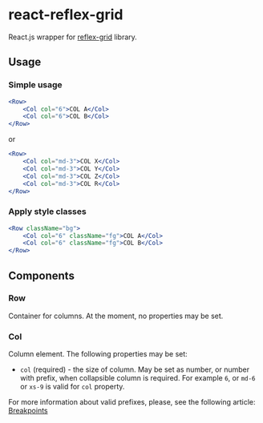 # react-reflex-grid
React.js wrapper for [reflex-grid](http://leejordan.github.io/reflex/docs/) library. 

## Usage

### Simple usage

```jsx harmony
<Row>
    <Col col="6">COL A</Col>
    <Col col="6">COL B</Col>
</Row>
```
or
```jsx harmony
<Row>
    <Col col="md-3">COL X</Col>
    <Col col="md-3">COL Y</Col>
    <Col col="md-3">COL Z</Col>
    <Col col="md-3">COL R</Col>
</Row>
```

### Apply style classes
```jsx harmony
<Row className="bg">
    <Col col="6" className="fg">COL A</Col>
    <Col col="6" className="fg">COL B</Col>
</Row>
```

## Components

### Row
Container for columns. At the moment, no properties may be set.

### Col
Column element. The following properties may be set:
- `col` (required) - the size of column. May be set as number, or number with prefix, when collapsible column is required. 
For example `6`, or `md-6` or `xs-9` is valid for `col` property.

For more information about valid prefixes, please, see the following article: [Breakpoints](http://leejordan.github.io/reflex/docs/#breakpoints)